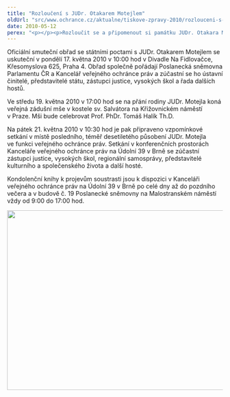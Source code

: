 ```yaml
---
title: "Rozloučení s JUDr. Otakarem Motejlem"
oldUrl: "src/www.ochrance.cz/aktualne/tiskove-zpravy-2010/rozlouceni-s-judr-otakarem-motejlem"
date: 2010-05-12
perex: "<p></p><p>Rozloučit se a připomenout si památku JUDr. Otakara Motejla bude možné na smutečním obřadu 17. 5. v Praze, zádušní mši 19. 5. v Praze a vzpomínkovém setkání 21. 5. v Brně.</p>"
---
```


<!-- imported from the old website -->

<p>Oficiální smuteční obřad se státními poctami s JUDr. Otakarem Motejlem se uskuteční v pondělí 17. května 2010 v 10:00 hod v Divadle Na Fidlovačce, Křesomyslova 625, Praha 4. Obřad společně pořádají Poslanecká sněmovna Parlamentu ČR a Kancelář veřejného ochránce práv a zúčastní se ho ústavní činitelé, představitelé státu, zástupci justice, vysokých škol a řada dalších hostů.</p><p>Ve středu 19. května 2010 v 17:00 hod se na přání rodiny JUDr. Motejla koná veřejná zádušní mše v kostele sv. Salvátora na Křižovnickém náměstí v Praze. Mši bude celebrovat Prof. PhDr. Tomáš Halík Th.D.</p><p>Na pátek 21. května 2010 v 10:30 hod je pak připraveno vzpomínkové setkání v místě posledního, téměř desetiletého působení JUDr. Motejla ve funkci veřejného ochránce práv. Setkání v konferenčních prostorách Kanceláře veřejného ochránce práv na Údolní 39 v Brně se zúčastní zástupci justice, vysokých škol, regionální samosprávy, představitelé kulturního a společenského života a další hosté.</p><p>Kondolenční knihy k projevům soustrasti jsou k dispozici v Kanceláři veřejného ochránce práv na Údolní 39 v Brně po celé dny až do pozdního večera a v budově č. 19 Poslanecké sněmovny na Malostranském náměstí vždy od 9:00 do 17:00 hod.</p><p><img src="https://www.ochrance.cz/fileadmin/user_upload/img/kondolence2.JPG" height="420" width="631" alt="" /></p>
